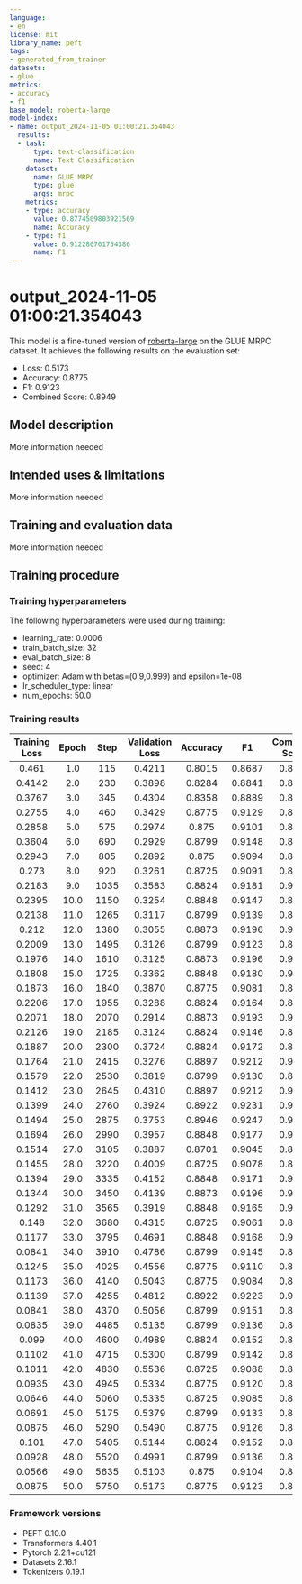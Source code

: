 ```yaml
---
language:
- en
license: mit
library_name: peft
tags:
- generated_from_trainer
datasets:
- glue
metrics:
- accuracy
- f1
base_model: roberta-large
model-index:
- name: output_2024-11-05 01:00:21.354043
  results:
  - task:
      type: text-classification
      name: Text Classification
    dataset:
      name: GLUE MRPC
      type: glue
      args: mrpc
    metrics:
    - type: accuracy
      value: 0.8774509803921569
      name: Accuracy
    - type: f1
      value: 0.912280701754386
      name: F1
---
```


<!-- This model card has been generated automatically according to the information the Trainer had access to. You
should probably proofread and complete it, then remove this comment. -->

# output_2024-11-05 01:00:21.354043

This model is a fine-tuned version of [roberta-large](https://huggingface.co/roberta-large) on the GLUE MRPC dataset.
It achieves the following results on the evaluation set:
- Loss: 0.5173
- Accuracy: 0.8775
- F1: 0.9123
- Combined Score: 0.8949

## Model description

More information needed

## Intended uses & limitations

More information needed

## Training and evaluation data

More information needed

## Training procedure

### Training hyperparameters

The following hyperparameters were used during training:
- learning_rate: 0.0006
- train_batch_size: 32
- eval_batch_size: 8
- seed: 4
- optimizer: Adam with betas=(0.9,0.999) and epsilon=1e-08
- lr_scheduler_type: linear
- num_epochs: 50.0

### Training results

| Training Loss | Epoch | Step | Validation Loss | Accuracy | F1     | Combined Score |
|:-------------:|:-----:|:----:|:---------------:|:--------:|:------:|:--------------:|
| 0.461         | 1.0   | 115  | 0.4211          | 0.8015   | 0.8687 | 0.8351         |
| 0.4142        | 2.0   | 230  | 0.3898          | 0.8284   | 0.8841 | 0.8563         |
| 0.3767        | 3.0   | 345  | 0.4304          | 0.8358   | 0.8889 | 0.8623         |
| 0.2755        | 4.0   | 460  | 0.3429          | 0.8775   | 0.9129 | 0.8952         |
| 0.2858        | 5.0   | 575  | 0.2974          | 0.875    | 0.9101 | 0.8925         |
| 0.3604        | 6.0   | 690  | 0.2929          | 0.8799   | 0.9148 | 0.8973         |
| 0.2943        | 7.0   | 805  | 0.2892          | 0.875    | 0.9094 | 0.8922         |
| 0.273         | 8.0   | 920  | 0.3261          | 0.8725   | 0.9091 | 0.8908         |
| 0.2183        | 9.0   | 1035 | 0.3583          | 0.8824   | 0.9181 | 0.9002         |
| 0.2395        | 10.0  | 1150 | 0.3254          | 0.8848   | 0.9147 | 0.8998         |
| 0.2138        | 11.0  | 1265 | 0.3117          | 0.8799   | 0.9139 | 0.8969         |
| 0.212         | 12.0  | 1380 | 0.3055          | 0.8873   | 0.9196 | 0.9034         |
| 0.2009        | 13.0  | 1495 | 0.3126          | 0.8799   | 0.9123 | 0.8961         |
| 0.1976        | 14.0  | 1610 | 0.3125          | 0.8873   | 0.9196 | 0.9034         |
| 0.1808        | 15.0  | 1725 | 0.3362          | 0.8848   | 0.9180 | 0.9014         |
| 0.1873        | 16.0  | 1840 | 0.3870          | 0.8775   | 0.9081 | 0.8928         |
| 0.2206        | 17.0  | 1955 | 0.3288          | 0.8824   | 0.9164 | 0.8994         |
| 0.2071        | 18.0  | 2070 | 0.2914          | 0.8873   | 0.9193 | 0.9033         |
| 0.2126        | 19.0  | 2185 | 0.3124          | 0.8824   | 0.9146 | 0.8985         |
| 0.1887        | 20.0  | 2300 | 0.3724          | 0.8824   | 0.9172 | 0.8998         |
| 0.1764        | 21.0  | 2415 | 0.3276          | 0.8897   | 0.9212 | 0.9054         |
| 0.1579        | 22.0  | 2530 | 0.3819          | 0.8799   | 0.9130 | 0.8964         |
| 0.1412        | 23.0  | 2645 | 0.4310          | 0.8897   | 0.9212 | 0.9054         |
| 0.1399        | 24.0  | 2760 | 0.3924          | 0.8922   | 0.9231 | 0.9076         |
| 0.1494        | 25.0  | 2875 | 0.3753          | 0.8946   | 0.9247 | 0.9097         |
| 0.1694        | 26.0  | 2990 | 0.3957          | 0.8848   | 0.9177 | 0.9012         |
| 0.1514        | 27.0  | 3105 | 0.3887          | 0.8701   | 0.9045 | 0.8873         |
| 0.1455        | 28.0  | 3220 | 0.4009          | 0.8725   | 0.9078 | 0.8902         |
| 0.1394        | 29.0  | 3335 | 0.4152          | 0.8848   | 0.9171 | 0.9010         |
| 0.1344        | 30.0  | 3450 | 0.4139          | 0.8873   | 0.9196 | 0.9034         |
| 0.1292        | 31.0  | 3565 | 0.3919          | 0.8848   | 0.9165 | 0.9007         |
| 0.148         | 32.0  | 3680 | 0.4315          | 0.8725   | 0.9061 | 0.8893         |
| 0.1177        | 33.0  | 3795 | 0.4691          | 0.8848   | 0.9168 | 0.9008         |
| 0.0841        | 34.0  | 3910 | 0.4786          | 0.8799   | 0.9145 | 0.8972         |
| 0.1245        | 35.0  | 4025 | 0.4556          | 0.8775   | 0.9110 | 0.8942         |
| 0.1173        | 36.0  | 4140 | 0.5043          | 0.8775   | 0.9084 | 0.8929         |
| 0.1139        | 37.0  | 4255 | 0.4812          | 0.8922   | 0.9223 | 0.9072         |
| 0.0841        | 38.0  | 4370 | 0.5056          | 0.8799   | 0.9151 | 0.8975         |
| 0.0835        | 39.0  | 4485 | 0.5135          | 0.8799   | 0.9136 | 0.8967         |
| 0.099         | 40.0  | 4600 | 0.4989          | 0.8824   | 0.9152 | 0.8988         |
| 0.1102        | 41.0  | 4715 | 0.5300          | 0.8799   | 0.9142 | 0.8970         |
| 0.1011        | 42.0  | 4830 | 0.5536          | 0.8725   | 0.9088 | 0.8907         |
| 0.0935        | 43.0  | 4945 | 0.5334          | 0.8775   | 0.9120 | 0.8947         |
| 0.0646        | 44.0  | 5060 | 0.5335          | 0.8725   | 0.9085 | 0.8905         |
| 0.0691        | 45.0  | 5175 | 0.5379          | 0.8799   | 0.9133 | 0.8966         |
| 0.0875        | 46.0  | 5290 | 0.5490          | 0.8775   | 0.9126 | 0.8950         |
| 0.101         | 47.0  | 5405 | 0.5144          | 0.8824   | 0.9152 | 0.8988         |
| 0.0928        | 48.0  | 5520 | 0.4991          | 0.8799   | 0.9136 | 0.8967         |
| 0.0566        | 49.0  | 5635 | 0.5103          | 0.875    | 0.9104 | 0.8927         |
| 0.0875        | 50.0  | 5750 | 0.5173          | 0.8775   | 0.9123 | 0.8949         |


### Framework versions

- PEFT 0.10.0
- Transformers 4.40.1
- Pytorch 2.2.1+cu121
- Datasets 2.16.1
- Tokenizers 0.19.1
